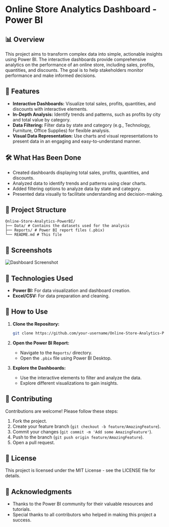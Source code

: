 
# Online Store Analytics Dashboard - Power BI

## 📊 Overview
This project aims to transform complex data into simple, actionable insights using Power BI. The interactive dashboards provide comprehensive analytics on the performance of an online store, including sales, profits, quantities, and discounts. The goal is to help stakeholders monitor performance and make informed decisions.

## 🚀 Features
- **Interactive Dashboards:** Visualize total sales, profits, quantities, and discounts with interactive elements.
- **In-Depth Analysis:** Identify trends and patterns, such as profits by city and total value by category.
- **Data Filtering:** Filter data by state and category (e.g., Technology, Furniture, Office Supplies) for flexible analysis.
- **Visual Data Representation:** Use charts and visual representations to present data in an engaging and easy-to-understand manner.

## 🛠️ What Has Been Done
- Created dashboards displaying total sales, profits, quantities, and discounts.
- Analyzed data to identify trends and patterns using clear charts.
- Added filtering options to analyze data by state and category.
- Presented data visually to facilitate understanding and decision-making.

## 📂 Project Structure
```
Online-Store-Analytics-PowerBI/
├── Data/ # Contains the datasets used for the analysis
├── Reports/ # Power BI report files (.pbix)
└── README.md # This file
```

## 📸 Screenshots
![Dashboard Screenshot](Screenshots/Dashboard.png)

## 🧰 Technologies Used
- **Power BI:** For data visualization and dashboard creation.
- **Excel/CSV:** For data preparation and cleaning.

## 📝 How to Use
1. **Clone the Repository:**
   ```bash
   git clone https://github.com/your-username/Online-Store-Analytics-PowerBI.git
   ```
2. **Open the Power BI Report:**
   - Navigate to the `Reports/` directory.
   - Open the `.pbix` file using Power BI Desktop.

3. **Explore the Dashboards:**
   - Use the interactive elements to filter and analyze the data.
   - Explore different visualizations to gain insights.

## 🤝 Contributing
Contributions are welcome! Please follow these steps:

1. Fork the project.
2. Create your feature branch (`git checkout -b feature/AmazingFeature`).
3. Commit your changes (`git commit -m 'Add some AmazingFeature'`).
4. Push to the branch (`git push origin feature/AmazingFeature`).
5. Open a pull request.

## 📜 License
This project is licensed under the MIT License - see the LICENSE file for details.

## 🙏 Acknowledgments
- Thanks to the Power BI community for their valuable resources and tutorials.
- Special thanks to all contributors who helped in making this project a success.
